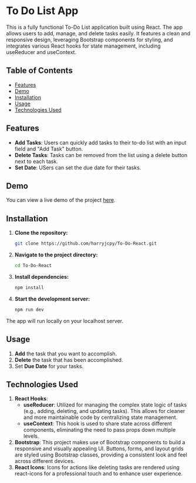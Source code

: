 # To Do List App

This is a fully functional To-Do List application built using React. The app allows users to add, manage, and delete tasks easily. It features a clean and responsive design, leveraging Bootstrap components for styling, and integrates various React hooks for state management, including useReducer and useContext.

## Table of Contents
- [Features](#features)
- [Demo](#demo)
- [Installation](#installation)
- [Usage](#usage)
- [Technologies Used](#technologies-used)

## Features
- **Add Tasks**: Users can quickly add tasks to their to-do list with an input field and "Add Task" button.
- **Delete Tasks**: Tasks can be removed from the list using a delete button next to each task.
- **Set Date**: USers can set the due date for their tasks.

## Demo
You can view a live demo of the project [here](https://main--too-doo-list-app-react.netlify.app/).

## Installation

1. **Clone the repository:**
    ```bash
    git clone https://github.com/harryjcpy/To-Do-React.git
    ```

2. **Navigate to the project directory:**
    ```bash
    cd To-Do-React
    ```

3. **Install dependencies:**
    ```bash
    npm install
    ```

4. **Start the development server:**
    ```bash
    npm run dev
    ```

The app will run locally on your localhost server.

## Usage

1. **Add** the task that you want to accomplish.
2. **Delete** the task that has been accomplished.
3. Set **Due Date** for your tasks.

## Technologies Used
1. **React Hooks**:
   - **useReducer**: Utilized for managing the complex state logic of tasks (e.g., adding, deleting, and updating tasks). This allows for cleaner and more maintainable code by centralizing state management.
   - **useContext**: This hook is used to share state across different components, eliminating the need to pass props down multiple levels.
2. **Bootstrap**: This project makes use of Bootstrap components to build a responsive and visually appealing UI. Buttons, forms, and layout grids are styled using Bootstrap classes, providing a consistent look and feel across different devices.
3. **React Icons**: Icons for actions like deleting tasks are rendered using react-icons for a professional touch and to enhance user experience.
